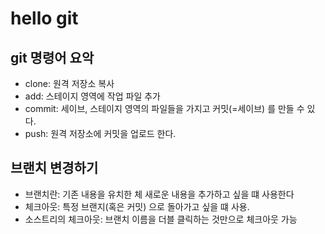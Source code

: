 # hello git

## git 명령어 요악

- clone: 원격 저장소 복사
- add: 스테이지 영역에 작업 파일 추가
- commit: 세이브, 스테이지 영역의 파일들을 가지고 커밋(=세이브) 를 만들 수 있다.
- push: 원격 저장소에 커밋을 업로드 한다.

## 브랜치 변경하기
- 브랜치란: 기존 내용을 유치한 체 새로운 내용을 추가하고 싶을 떄 사용한다
- 체크아웃: 특정 브랜지(혹은 커밋) 으로 돌아가고 싶을 떄 사용.
- 소스트리의 체크아웃: 브랜치 이름을 더블 클릭하는 것만으로 체크아웃 가능